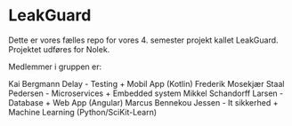 # LeakGuard
Dette er vores fælles repo for vores 4. semester projekt kallet LeakGuard. Projektet udføres for Nolek.

Medlemmer i gruppen er:

Kai Bergmann Delay - Testing + Mobil App (Kotlin)
Frederik Mosekjær Staal Pedersen - Microservices + Embedded system
Mikkel Schandorff Larsen - Database + Web App (Angular)
Marcus Bennekou Jessen - It sikkerhed + Machine Learning (Python/SciKit-Learn)
